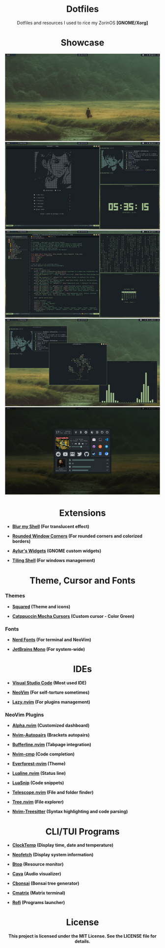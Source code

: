 <div align="center">
 <h1>Dotfiles</h1>
 <p>Dotfiles and resources I used to rice my ZorinOS <b>[GNOME/Xorg]<b></p>
</div>

<div align="center">
 <h1>Showcase</h1>
</div>

<div align="center">
 <img src="images/Screenshot_1.png">
 <img src="images/Screenshot_2.png">
 <img src="images/Screenshot_3.png">
 <img src="images/Screenshot_4.png">
 <img src="images/Screenshot_5.png">
</div>

<div align="center">
 <h1>Extensions</h1>
</div>

- [Blur my Shell](https://extensions.gnome.org/extension/3193/blur-my-shell/) (For translucent effect)

- [Rounded Window Corners](https://extensions.gnome.org/extension/5237/rounded-window-corners/) (For rounded corners and colorized borders)

- [Aylur's Widgets](https://extensions.gnome.org/extension/5338/aylurs-widgets/) (GNOME custom widgets)

- [Tiling Shell](https://extensions.gnome.org/extension/7065/tiling-shell/) (For windows management)

<div align="center">
 <h1>Theme, Cursor and Fonts</h1>
</div>

### Themes

- [Squared](https://www.gnome-look.org/p/2206255) (Theme and icons)

- [Catppuccin Mocha Cursors](https://www.gnome-look.org/p/2135236) (Custom cursor - Color Green)

### Fonts

- [Nerd Fonts](https://www.nerdfonts.com/) (For terminal and NeoVim)

- [JetBrains Mono](https://www.jetbrains.com/lp/mono/) (For system-wide)


<div align="center">
 <h1>IDEs</h1>
</div>

- [Visual Studio Code](https://code.visualstudio.com/) (Most used IDE)

- [NeoVim](https://neovim.io/) (For self-torture sometimes)

- [Lazy.nvim](https://github.com/folke/lazy.nvim) (For plugins management)

### NeoVim Plugins

- [Alpha.nvim](https://github.com/goolord/alpha-nvim) (Customized dashboard)

- [Nvim-Autopairs](https://github.com/windwp/nvim-autopairs) (Brackets autopairs)

- [Bufferline.nvim](https://github.com/akinsho/bufferline.nvim) (Tabpage integration)

- [Nvim-cmp](https://github.com/hrsh7th/nvim-cmp) (Code completion)

- [Everforest-nvim](https://github.com/neanias/everforest-nvim) (Theme)

- [Lualine.nvim](https://github.com/nvim-lualine/lualine.nvim) (Status line)

- [LuaSnip](https://github.com/L3MON4D3/LuaSnip) (Code snippets)

- [Telescope.nvim](https://github.com/nvim-telescope/telescope.nvim) (File and folder finder)

- [Tree.nvim](https://github.com/nvim-tree/nvim-tree.lua) (File explorer)

- [Nvim-Treesitter](https://github.com/nvim-treesitter/nvim-treesitter) (Syntax highlighting and code parsing)

<div align="center">
 <h1>CLI/TUI Programs</h1>
</div>

- [ClockTemp](https://github.com/arthur-dnts/ClockTemp) (Display time, date and temperature)

- [Neofetch](https://github.com/dylanaraps/neofetch) (Display system information)

- [Btop](https://github.com/aristocratos/btop) (Resource monitor)

- [Cava](https://github.com/karlstav/cava) (Audio visualizer)

- [Cbonsai](https://github.com/mhzawadi/homebrew-cbonsai) (Bonsai tree generator)

- [Cmatrix](https://github.com/abishekvashok/cmatrix) (Matrix terminal)

- [Rofi](https://github.com/davatorium/rofi) (Programs launcher)

<div align="center">
 <h1>License</h1>
 <p>This project is licensed under the MIT License. See the LICENSE file for details.</p>
</div>

